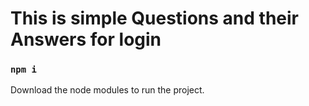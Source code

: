 # This is simple Questions and their Answers for login


### `npm i`

Download the node modules to run the project.
